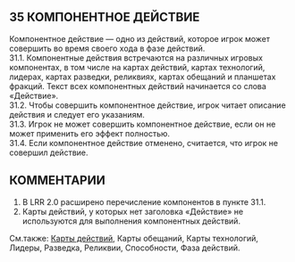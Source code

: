 35 КОМПОНЕНТНОЕ ДЕЙСТВИЕ
---

Компонентное действие — одно из действий, которое игрок может совершить во время своего хода в фазе действий.  
31.1. Компонентные действия встречаются на различных игровых компонентах, в том числе на картах действий, картах технологий, лидерах, картах разведки, реликвиях, картах обещаний и планшетах фракций. Текст всех компонентных действий начинается со слова «Действие».  
31.2. Чтобы совершить компонентное действие, игрок читает описание действия и следует его указаниям.  
31.3. Игрок не может совершить компонентное действие, если он не может применить его эффект полностью.  
31.4. Если компонентное действие отменено, считается, что игрок не совершил действие.  

КОММЕНТАРИИ
---
1) В LRR 2.0 расширено перечисление компонентов в пункте 31.1.
2) Карты действий, у которых нет заголовка «Действие» не используются для выполнения компонентных действий.

См.также: [Карты действий](action_cards.md), Карты обещаний, Карты технологий, Лидеры, Разведка, Реликвии, Способности, Фаза действий.

